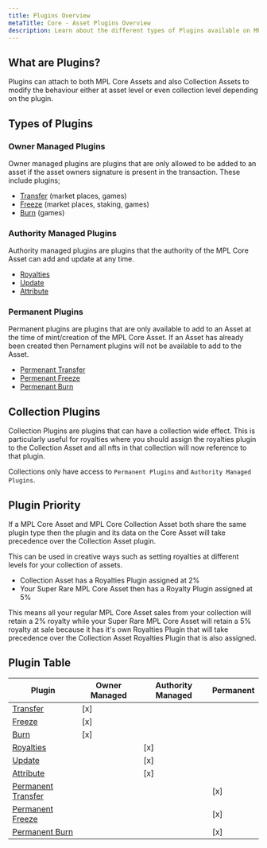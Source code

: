```yaml
---
title: Plugins Overview
metaTitle: Core - Asset Plugins Overview
description: Learn about the different types of Plugins available on MPL Core Assets
---
```


## What are Plugins?

Plugins can attach to both MPL Core Assets and also Collection Assets to modify the behaviour either at asset level or even collection level depending on the plugin.

## Types of Plugins

### Owner Managed Plugins

Owner managed plugins are plugins that are only allowed to be added to an asset if the asset owners signature is present in the transaction. These include plugins;

- [Transfer](/core/plugins/transfer) (market places, games)
- [Freeze](/core/plugins/freeze) (market places, staking, games)
- [Burn](/core/plugins/burn) (games)

### Authority Managed Plugins

Authority managed plugins are plugins that the authority of the MPL Core Asset can add and update at any time.

- [Royalties](/core/plugins/royalties)
- [Update](/core/plugins/update)
- [Attribute](/core/plugins/attribute)

### Permanent Plugins

Permanent plugins are plugins that are only available to add to an Asset at the time of mint/creation of the MPL Core Asset. If an Asset has already been created then Pernament plugins will not be available to add to the Asset.

- [Permenant Transfer](/core/plugins/permenant-transfer)
- [Permenant Freeze](/core/plugins/permenant-freeze)
- [Permenant Burn](/core/plugins/permenant-burn)

## Collection Plugins

Collection Plugins are plugins that can have a collection wide effect. This is particularly useful for royalties where you should assign the royalties plugin to the Collection Asset and all nfts in that collection will now reference to that plugin.

Collections only have access to `Permanent Plugins` and `Authority Managed Plugins`.

## Plugin Priority

If a MPL Core Asset and MPL Core Collection Asset both share the same plugin type then the plugin and its data on the Core Asset will take precedence over the Collection Asset plugin.

This can be used in creative ways such as setting royalties at different levels for your collection of assets.

- Collection Asset has a Royalties Plugin assigned at 2%
- Your Super Rare MPL Core Asset then has a Royalty Plugin assigned at 5%

This means all your regular MPL Core Asset sales from your collection will retain a 2% royalty while your Super Rare MPL Core Asset will retain a 5% royalty at sale because it has it's own Royalties Plugin that will take precedence over the Collection Asset Royalties Plugin that is also assigned.

## Plugin Table

| Plugin                                                | Owner Managed | Authority Managed | Permanent |
| ----------------------------------------------------- | ------------- | ----------------- | --------- |
| [Transfer](/core/plugins/transfer)                    | [x]           |                   |           |
| [Freeze](/core/plugins/freeze)                        | [x]           |                   |           |
| [Burn](/core/plugins/burn)                            | [x]           |                   |           |
| [Royalties](/core/plugins/royalties)                  |               | [x]               |           |
| [Update](/core/plugins/update)                        |               | [x]               |           |
| [Attribute](core/plugins/attribute)                   |               | [x]               |           |
| [Permanent Transfer](core/plugins/permanent-transfer) |               |                   | [x]       |
| [Permanent Freeze](core/plugins/permanent-freeze)     |               |                   | [x]       |
| [Permanent Burn](core/plugins/permanent-burn)         |               |                   | [x]       |
